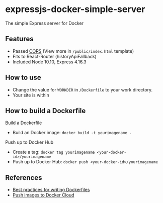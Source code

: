 # expressjs-docker-simple-server
The simple Express server for Docker

## Features
* Passed [CORS](https://developer.mozilla.org/en-US/docs/Web/HTTP/CORS) (View more in `/public/index.html` template)
* Fits to React-Router (historyApiFallback)
* Included Node 10.10, Express 4.16.3

## How to use
* Change the value for `WORKDIR` in `/Dockerfile` to your work directory.
* Your site is within 

## How to build a Dockerfile
Build a Dockerfile
* Build an Docker image: `docker build -t yourimagename .`

Push up to Docker Hub
* Create a tag: `docker tag yourimagename <your-docker-id>/yourimagename`
* Push up to Docker Hub: `docker push <your-docker-id>/yourimagename`

## References
* [Best practices for writing Dockerfiles](https://docs.docker.com/develop/develop-images/dockerfile_best-practices/)
* [Push images to Docker Cloud](https://docs.docker.com/docker-cloud/builds/push-images/)